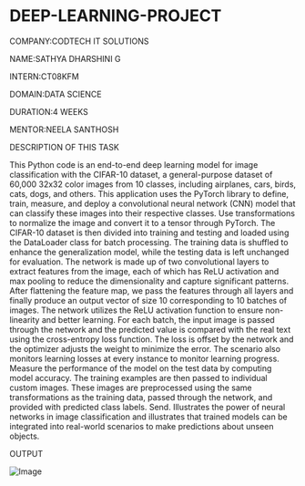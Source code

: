 # DEEP-LEARNING-PROJECT

COMPANY:CODTECH IT SOLUTIONS

NAME:SATHYA DHARSHINI G

INTERN:CT08KFM

DOMAIN:DATA SCIENCE

DURATION:4 WEEKS

MENTOR:NEELA SANTHOSH

DESCRIPTION OF THIS TASK

This Python code is an end-to-end deep learning model for image classification with the CIFAR-10 dataset, a general-purpose dataset of 60,000 32x32 color images from 10 classes, including airplanes, cars, birds, cats, dogs, and others. This application uses the PyTorch library to define, train, measure, and deploy a convolutional neural network (CNN) model that can classify these images into their respective classes. Use transformations to normalize the image and convert it to a tensor through PyTorch. The CIFAR-10 dataset is then divided into training and testing and loaded using the DataLoader class for batch processing. The training data is shuffled to enhance the generalization model, while the testing data is left unchanged for evaluation. The network is made up of two convolutional layers to extract features from the image, each of which has ReLU activation and max pooling to reduce the dimensionality and capture significant patterns. After flattening the feature map, we pass the features through all layers and finally produce an output vector of size 10 corresponding to 10 batches of images. The network utilizes the ReLU activation function to ensure non-linearity and better learning. For each batch, the input image is passed through the network and the predicted value is compared with the real text using the cross-entropy loss function. The loss is offset by the network and the optimizer adjusts the weight to minimize the error. The scenario also monitors learning losses at every instance to monitor learning progress. Measure the performance of the model on the test data by computing model accuracy. The training examples are then passed to individual custom images. These images are preprocessed using the same transformations as the training data, passed through the network, and provided with predicted class labels. Send. Illustrates the power of neural networks in image classification and illustrates that trained models can be integrated into real-world scenarios to make predictions about unseen objects.

OUTPUT

![Image](https://github.com/user-attachments/assets/42eecf5f-2611-4170-a84c-d4c02c489722)

